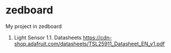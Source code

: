 # zedboard
My project in zedboard
1. Light Sensor
1.1. Datasheets
https://cdn-shop.adafruit.com/datasheets/TSL25911_Datasheet_EN_v1.pdf
